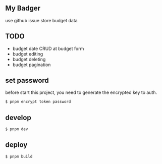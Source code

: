 ## My Badger

use github issue store budget data

## TODO

- budget date CRUD at budget form
- budget editing
- budget deleting
- budget pagination

## set password

before start this project, you need to generate the encrypted key to auth.

```bash
$ pnpm encrypt token password
```

## develop

```bash
$ pnpm dev
```

## deploy

```bash
$ pnpm build
```
